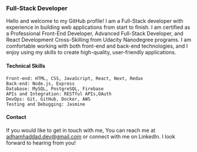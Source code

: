 <h3>Full-Stack Developer</h3>

Hello and welcome to my GitHub profile! I am a Full-Stack developer with experience in building web applications from start to finish. I am certified as a Professional Front-End Developer, Advanced Full-Stack Developer, and React Development Cross-Skilling from Udacity Nanodegree programs. I am comfortable working with both front-end and back-end technologies, and I enjoy using my skills to create high-quality, user-friendly applications.

<h4>Technical Skills</h4>

    Front-end: HTML, CSS, JavaScript, React, Next, Redux
    Back-end: Node.js, Express
    Database: MySQL, PostgreSQL, Firebase
    APIs and Integration: RESTful APIs,OAuth
    DevOps: Git, GitHub, Docker, AWS
    Testing and Debugging: Jasmine

<h4>Contact</h4>

If you would like to get in touch with me, You can reach me at adhamhaddad.dev@gmail.com or connect with me on LinkedIn. I look forward to hearing from you!
